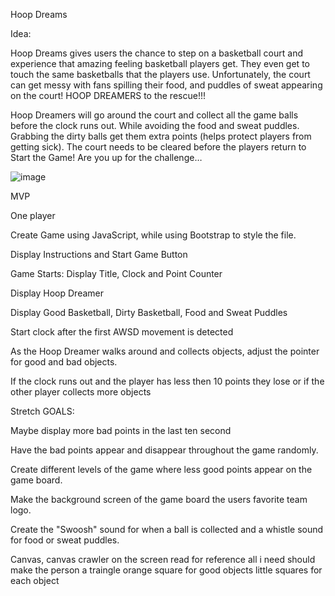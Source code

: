 Hoop Dreams

Idea: 

Hoop Dreams gives users the chance to step on a basketball court and experience that amazing feeling basketball players get. They even get to touch the same basketballs that the players use. Unfortunately, the court can get messy with fans spilling their food, and puddles of sweat appearing on the court! HOOP DREAMERS to the rescue!!!

Hoop Dreamers will go around the court and collect all the game balls before the clock runs out. While avoiding the food and sweat puddles. Grabbing the dirty balls get them extra points (helps protect players from getting sick). The court needs to be cleared before the players return to Start the Game! Are you up for the challenge…

![image](https://user-images.githubusercontent.com/87461431/138520911-15345cdf-a2cc-4abe-8ed8-a183b2ed6831.png)

MVP

One player

Create Game using JavaScript, while using Bootstrap to style the file.

Display Instructions and Start Game Button

Game Starts: Display Title, Clock and Point Counter

Display Hoop Dreamer

Display Good Basketball, Dirty Basketball, Food and Sweat Puddles 

Start clock after the first AWSD movement is detected 

As the Hoop Dreamer walks around and collects objects, adjust the pointer for good and bad objects. 

If the clock runs out and the player has less then 10 points they lose or if the other player collects more objects 

Stretch GOALS:

Maybe display more bad points in the last ten second

Have the bad points appear and disappear throughout the game randomly. 

Create different levels of the game where less good points appear on the game board. 

Make the background screen of the game board the users favorite team logo.

Create the "Swoosh" sound for when a ball is collected and a whistle sound for food or sweat puddles. 


Canvas, canvas crawler on the screen 
read for  reference
all i need should 
make the person a traingle 
orange square for good objects
little squares for each object 